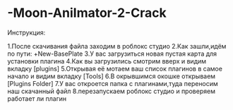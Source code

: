 # -Moon-AniImator-2-Crack
Инструкция: 

1.После скачивания файла заходим в роблокс студио
2.Как зашли,идём по пути: +New-BasePlate
3.У вас загрузиться новая пустая карта для установки плагина
4.Как вы загрузились смотрим вверх и видим вкладку [plugins]
5.Открывая её мотаем ваш список плагинов в самое начало и видим вкладку [Tools]
6.В окрывшимся окошке открываем [Plugins Folder]
7.У вас откроется папка с плагинами,туда переносим наш скачанный файл
8.перезапускаем роблокс студио и проверяем работает ли плагин
